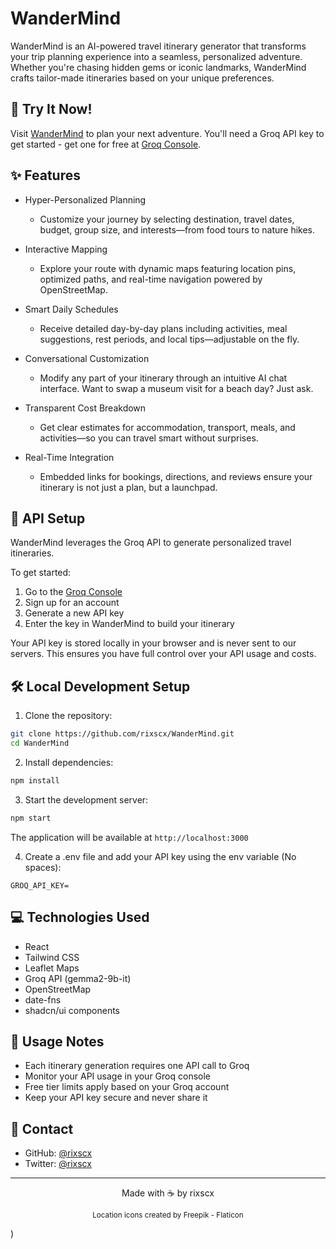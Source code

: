 # WanderMind

WanderMind is an AI-powered travel itinerary generator that transforms your trip planning experience into a seamless, personalized adventure. Whether you're chasing hidden gems or iconic landmarks, WanderMind crafts tailor-made itineraries based on your unique preferences.

## 🚀 Try It Now!

Visit [WanderMind](*) to plan your next adventure. You'll need a Groq API key to get started - get one for free at [Groq Console](https://console.groq.com/keys).

## ✨ Features

- Hyper-Personalized Planning
    - Customize your journey by selecting destination, travel dates, budget, group size, and interests—from food tours to nature hikes.

- Interactive Mapping
    - Explore your route with dynamic maps featuring location pins, optimized paths, and real-time navigation powered by OpenStreetMap.

- Smart Daily Schedules
    - Receive detailed day-by-day plans including activities, meal suggestions, rest periods, and local tips—adjustable on the fly.

- Conversational Customization 
    - Modify any part of your itinerary through an intuitive AI chat interface. Want to swap a museum visit for a beach day? Just ask.

- Transparent Cost Breakdown
    - Get clear estimates for accommodation, transport, meals, and activities—so you can travel smart without surprises.

- Real-Time Integration
    - Embedded links for bookings, directions, and reviews ensure your itinerary is not just a plan, but a launchpad.

## 🔑 API Setup

WanderMind leverages the Groq API to generate personalized travel itineraries.

To get started:
1. Go to the [Groq Console](https://console.groq.com/keys)
2. Sign up for an account
3. Generate a new API key
4. Enter the key in WanderMind to build your itinerary

Your API key is stored locally in your browser and is never sent to our servers. This ensures you have full control over your API usage and costs.

## 🛠️ Local Development Setup

1. Clone the repository:
```bash
git clone https://github.com/rixscx/WanderMind.git
cd WanderMind
```

2. Install dependencies:
```bash
npm install
```

3. Start the development server:
```bash
npm start
```

The application will be available at `http://localhost:3000`

4. Create a .env file and add your API key using the env variable (No spaces):
```Text
GROQ_API_KEY=
```


## 💻 Technologies Used

- React
- Tailwind CSS
- Leaflet Maps
- Groq API (gemma2-9b-it)
- OpenStreetMap
- date-fns
- shadcn/ui components

## 📝 Usage Notes

- Each itinerary generation requires one API call to Groq
- Monitor your API usage in your Groq console
- Free tier limits apply based on your Groq account
- Keep your API key secure and never share it

## 📧 Contact

- GitHub: [@rixscx](https://github.com/rixscx)
- Twitter: [@rixscx](https://x.com/rixscx)

---
<p align="center">
  Made with ☕️ by rixscx
</p>

<p align="center">
  <small>Location icons created by Freepik - Flaticon</small>
</p>)
